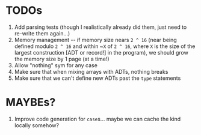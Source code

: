 # TODOs
1. Add parsing tests (though I realistically already did them, just need to re-write them again...)
2. Memory management -- if memory size nears `2 ^ 16` (near being defined modulo `2 ^ 16` and within ~`X` of `2 ^ 16`, where `X` is the size of the largest construction [ADT or record!] in the program), we should grow the memory size by 1 page (at a time!)
3. Allow "nothing" sym for any case
4. Make sure that when mixing arrays with ADTs, nothing breaks
5. Make sure that we can't define new ADTs past the `type` statements

# MAYBEs?
1. Improve code generation for `case`s... maybe we can cache the kind locally somehow?
